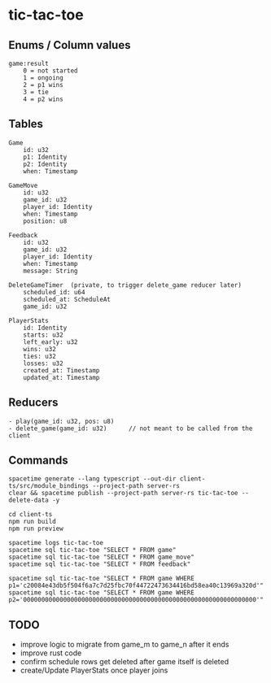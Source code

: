 # tic-tac-toe

## Enums / Column values

```
game:result
    0 = not started
    1 = ongoing
    2 = p1 wins
    3 = tie
    4 = p2 wins
```

## Tables

```
Game
    id: u32
    p1: Identity
    p2: Identity
    when: Timestamp

GameMove
    id: u32
    game_id: u32
    player_id: Identity
    when: Timestamp
    position: u8

Feedback
    id: u32
    game_id: u32
    player_id: Identity
    when: Timestamp
    message: String

DeleteGameTimer  (private, to trigger delete_game reducer later)
    scheduled_id: u64
    scheduled_at: ScheduleAt
    game_id: u32

PlayerStats
    id: Identity
    starts: u32
    left_early: u32
    wins: u32
    ties: u32
    losses: u32
    created_at: Timestamp
    updated_at: Timestamp
```

## Reducers

```
- play(game_id: u32, pos: u8)
- delete_game(game_id: u32)      // not meant to be called from the client
```

## Commands

```
spacetime generate --lang typescript --out-dir client-ts/src/module_bindings --project-path server-rs
clear && spacetime publish --project-path server-rs tic-tac-toe --delete-data -y

cd client-ts
npm run build
npm run preview

spacetime logs tic-tac-toe
spacetime sql tic-tac-toe "SELECT * FROM game"
spacetime sql tic-tac-toe "SELECT * FROM game_move"
spacetime sql tic-tac-toe "SELECT * FROM feedback"

spacetime sql tic-tac-toe "SELECT * FROM game WHERE p1='c20084e43db5f504f6a7c7d25fbc70f44722473634416bd58ea40c13969a320d'"
spacetime sql tic-tac-toe "SELECT * FROM game WHERE p2='0000000000000000000000000000000000000000000000000000000000000000'"
```

## TODO

- improve logic to migrate from game_m to game_n after it ends
- improve rust code
- confirm schedule rows get deleted after game itself is deleted
- create/Update PlayerStats once player joins